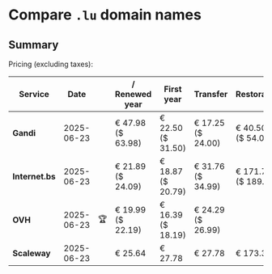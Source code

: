 # Compare `.lu` domain names

## Summary

Pricing (excluding taxes):

| Service | Date |  | / Renewed year | First year | Transfer | Restoration |
|--|--|--|--|--|--|--|
| **Gandi** | 2025-06-23 |  | € 47.98<br>($ 63.98) | € 22.50<br>($ 31.50) | € 17.25<br>($ 24.00) | € 40.50<br>($ 54.00) |
| **Internet.bs** | 2025-06-23 |  | € 21.89<br>($ 24.09) | € 18.87<br>($ 20.79) | € 31.76<br>($ 34.99) | € 171.79<br>($ 189.25) |
| **OVH** | 2025-06-23 | 🏆 | € 19.99<br>($ 22.19) | € 16.39<br>($ 18.19) | € 24.29<br>($ 26.99) |  |
| **Scaleway** | 2025-06-23 |  | € 25.64 | € 27.78 | € 27.78 | € 173.39 |
